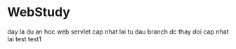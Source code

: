 # WebStudy
day la du an hoc web servlet
cap nhat lai tu dau
branch dc thay doi
cap nhat lai test
test1